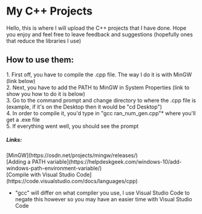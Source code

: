 # My C++ Projects

Hello, this is where I will upload the C++ projects that I have done. Hope you enjoy and feel free to leave feedback and suggestions (hopefully ones that reduce the libraries I use)


<h2> How to use them: </h2>
1. First off, you have to compile the .cpp file. The way I do it is with MinGW (link below)<br/>
2. Next, you have to add the PATH to MinGW in System Properties (link to show you how to do it is below)<br/>
3. Go to the command prompt and change directory to where the .cpp file is (example, if it's on the Desktop then it would be "cd Desktop")<br/>
4. In order to compile it, you'd type in "gcc ran_num_gen.cpp"* where you'll get a .exe file<br/>
5. If everything went well, you should see the prompt<br/>


<h5> Links: </h5>
[MinGW](https://osdn.net/projects/mingw/releases/) <br/>
[Adding a PATH variable](https://helpdeskgeek.com/windows-10/add-windows-path-environment-variable/) <br/>
[Compile with Visual Studio Code](https://code.visualstudio.com/docs/languages/cpp)

* "gcc" will differ on what compiler you use, I use Visual Studio Code to negate this however so you may have an easier time with Visual Studio Code